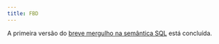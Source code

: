 ```yaml
---
title: FBD
---
```

A primeira versão do [breve mergulho na semântica SQL](academia/fbd/sql) está concluída.

